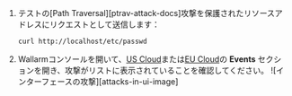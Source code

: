 1. テストの[Path Traversal][ptrav-attack-docs]攻撃を保護されたリソースアドレスにリクエストとして送信します：

    ```
    curl http://localhost/etc/passwd
    ```
2. Wallarmコンソールを開いて、[US Cloud](https://us1.my.wallarm.com/search)または[EU Cloud](https://my.wallarm.com/search)の **Events** セクションを開き、攻撃がリストに表示されていることを確認してください。
    ![インターフェースの攻撃][attacks-in-ui-image]